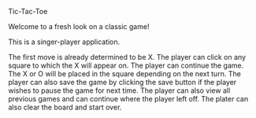 Tic-Tac-Toe

Welcome to a fresh look on a classic game! 

This is a singer-player application.

The first move is already determined to be X.
The player can click on any square to which the X will appear on. 
The player can continue the game. The X or O will be placed in the square depending on the next turn.
The player can also save the game by clicking the save button if the player wishes to pause the game for next time.
The player can also view all previous games and can continue where the player left off.
The plater can also clear the board and start over.
